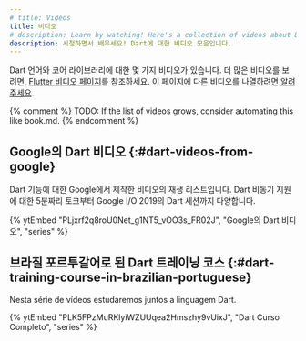 ```yaml
---
# title: Videos
title: 비디오
# description: Learn by watching! Here's a collection of videos about Dart.
description: 시청하면서 배우세요! Dart에 대한 비디오 모음입니다.
---
```


Dart 언어와 코어 라이브러리에 대한 몇 가지 비디오가 있습니다. 
더 많은 비디오를 보려면, [Flutter 비디오 페이지]({{site.flutter-docs}}/resources/videos)를 참조하세요. 
이 페이지에 다른 비디오를 나열하려면 [알려주세요]({{site.repo.this}}/issues).

{% comment %}
TODO: If the list of videos grows, consider automating this like book.md.
{% endcomment %}

## Google의 Dart 비디오 {:#dart-videos-from-google}

Dart 기능에 대한 Google에서 제작한 비디오의 재생 리스트입니다. 
Dart 비동기 지원에 대한 5분짜리 토크부터 Google I/O 2019의 Dart 세션까지 다양합니다.

{% ytEmbed "PLjxrf2q8roU0Net_g1NT5_vOO3s_FR02J", "Google의 Dart 비디오", "series" %}

## 브라질 포르투갈어로 된 Dart 트레이닝 코스 {:#dart-training-course-in-brazilian-portuguese}

Nesta série de vídeos estudaremos juntos a linguagem Dart.

{% ytEmbed "PLK5FPzMuRKlyiWZUUqea2Hmszhy9vUixJ", "Dart Curso Completo", "series" %}
